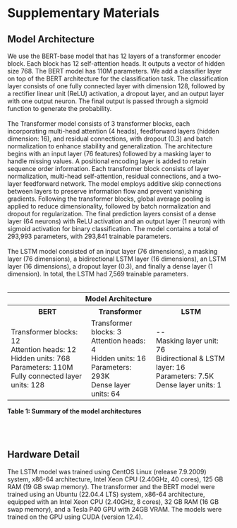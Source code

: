 # Supplementary Materials

## Model Architecture
We use the BERT-base model that has 12 layers of a transformer encoder block. Each block has 12 self-attention heads. It outputs a vector of hidden size 768. The BERT model has 110M parameters. We add a classifier layer on top of the BERT architecture for the classification task. The classification layer consists of one fully connected layer with dimension 128, followed by a rectifier linear unit (ReLU) activation, a dropout layer, and an output layer with one output neuron. The final output is passed through a sigmoid function to generate the probability. <br /><br />
The Transformer model consists of 3 transformer blocks, each incorporating multi-head attention (4 heads), feedforward layers (hidden dimension: 16), and residual connections, with dropout (0.3) and batch normalization to enhance stability and generalization. The architecture begins with an input layer (76 features) followed by a masking layer to handle missing values. A positional encoding layer is added to retain sequence order information. Each transformer block consists of layer normalization, multi-head self-attention, residual connections, and a two-layer feedforward network. The model employs additive skip connections between layers to preserve information flow and prevent vanishing gradients. Following the transformer blocks, global average pooling is applied to reduce dimensionality, followed by batch normalization and dropout for regularization. The final prediction layers consist of a dense layer (64 neurons) with ReLU activation and an output layer (1 neuron) with sigmoid activation for binary classification. The model contains a total of 293,993 parameters, with 293,841 trainable parameters. <br /><br />
The LSTM model consisted of an input layer (76 dimensions), a masking layer (76 dimensions), a bidirectional LSTM layer (16 dimensions), an LSTM layer (16 dimensions), a dropout layer (0.3), and finally a dense layer (1 dimension). In total, the LSTM had 7,569 trainable parameters. <br /><br />

<table>
  <tr>
    <th colspan="3">Model Architecture</th>
  </tr>
  <tr>
    <th>BERT</th>
    <th>Transformer</th>
    <th>LSTM</th>
  </tr>
  <tr>
    <td>Transformer blocks: 12 <br> Attention heads: 12 <br> Hidden units: 768 <br> Parameters: 110M <br> Fully connected layer units: 128</td>
    <td>Transformer blocks: 3 <br> Attention heads: 4 <br> Hidden units: 16 <br> Parameters: 293K <br> Dense layer units: 64</td>
    <td>-- <br> Masking layer unit: 76 <br> Bidirectional & LSTM layer: 16 <br> Parameters: 7.5K <br> Dense layer units: 1</td>
  </tr>
</table>

**Table 1: Summary of the model architectures**

<br /><br />
## Hardware Detail
The LSTM model was trained using CentOS Linux (release 7.9.2009) system, x86-64 architecture, Intel Xeon CPU (2.40GHz, 40 cores), 125 GB RAM (19 GB swap memory). The transformer and the BERT model were trained using an Ubuntu (22.04.4 LTS) system, x86-64 architecture, equipped with an Intel Xeon CPU (2.40GHz, 8 cores), 32 GB RAM (16 GB swap memory), and a Tesla P40 GPU with 24GB VRAM. The models were trained on the GPU using CUDA (version 12.4).
